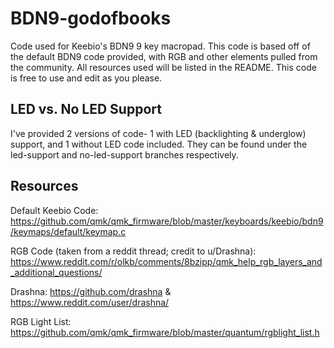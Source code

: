 # BDN9-godofbooks
Code used for Keebio's BDN9 9 key macropad. This code is based off of the default BDN9 code provided, with RGB and other elements pulled from the community. All resources used will be listed in the README. This code is free to use and edit as you please. 

## LED vs. No LED Support
I've provided 2 versions of code- 1 with LED (backlighting & underglow) support, and 1 without LED code included. They can be found under the led-support and no-led-support branches respectively. 


## Resources
Default Keebio Code: https://github.com/qmk/qmk_firmware/blob/master/keyboards/keebio/bdn9/keymaps/default/keymap.c

RGB Code (taken from a reddit thread; credit to u/Drashna): https://www.reddit.com/r/olkb/comments/8bzipp/qmk_help_rgb_layers_and_additional_questions/

Drashna: https://github.com/drashna & https://www.reddit.com/user/drashna/

RGB Light List: https://github.com/qmk/qmk_firmware/blob/master/quantum/rgblight_list.h
